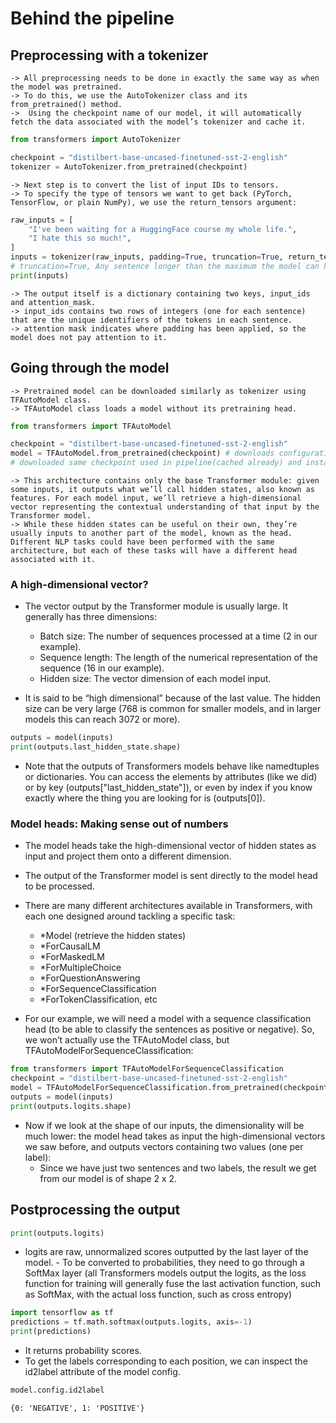 # Behind the pipeline

## Preprocessing with a tokenizer
    -> All preprocessing needs to be done in exactly the same way as when the model was pretrained.
    -> To do this, we use the AutoTokenizer class and its from_pretrained() method.
    ->  Using the checkpoint name of our model, it will automatically fetch the data associated with the model’s tokenizer and cache it.

``` py
from transformers import AutoTokenizer

checkpoint = "distilbert-base-uncased-finetuned-sst-2-english"
tokenizer = AutoTokenizer.from_pretrained(checkpoint)
```

    -> Next step is to convert the list of input IDs to tensors.
    -> To specify the type of tensors we want to get back (PyTorch, TensorFlow, or plain NumPy), we use the return_tensors argument:

``` py
raw_inputs = [
    "I've been waiting for a HuggingFace course my whole life.",
    "I hate this so much!",
]
inputs = tokenizer(raw_inputs, padding=True, truncation=True, return_tensors="pt") #return_tensors: To specify the type of tensors we want to get back 
# truncation=True, Any sentence longer than the maximum the model can handle is truncated
print(inputs)
```

    -> The output itself is a dictionary containing two keys, input_ids and attention_mask. 
    -> input_ids contains two rows of integers (one for each sentence) that are the unique identifiers of the tokens in each sentence.
    -> attention mask indicates where padding has been applied, so the model does not pay attention to it.

## Going through the model
    -> Pretrained model can be downloaded similarly as tokenizer using TFAutoModel class.
    -> TFAutoModel class loads a model without its pretraining head.

``` py
from transformers import TFAutoModel

checkpoint = "distilbert-base-uncased-finetuned-sst-2-english"
model = TFAutoModel.from_pretrained(checkpoint) # downloads configuration of the model as well as pre-trained weights, only initantiates the body of the model
# downloaded same checkpoint used in pipeline(cached already) and instantiated a model with it
```

    -> This architecture contains only the base Transformer module: given some inputs, it outputs what we’ll call hidden states, also known as features. For each model input, we’ll retrieve a high-dimensional vector representing the contextual understanding of that input by the Transformer model.
    -> While these hidden states can be useful on their own, they’re usually inputs to another part of the model, known as the head. Different NLP tasks could have been performed with the same architecture, but each of these tasks will have a different head associated with it.

### A high-dimensional vector?
- The vector output by the Transformer module is usually large. It generally has three dimensions:
    * Batch size: The number of sequences processed at a time (2 in our example).
    * Sequence length: The length of the numerical representation of the sequence (16 in our example).
    * Hidden size: The vector dimension of each model input.

- It is said to be “high dimensional” because of the last value. The hidden size can be very large (768 is common for smaller models, and in larger models this can reach 3072 or more).

``` py
outputs = model(inputs)
print(outputs.last_hidden_state.shape)
```

- Note that the outputs of Transformers models behave like namedtuples or dictionaries. You can access the elements by attributes (like we did) or by key (outputs["last_hidden_state"]), or even by index if you know exactly where the thing you are looking for is (outputs[0]).

### Model heads: Making sense out of numbers
- The model heads take the high-dimensional vector of hidden states as input and project them onto a different dimension.
- The output of the Transformer model is sent directly to the model head to be processed.
- There are many different architectures available in Transformers, with each one designed around tackling a specific task:
    - *Model (retrieve the hidden states)
    - *ForCausalLM
    - *ForMaskedLM
    - *ForMultipleChoice
    - *ForQuestionAnswering
    - *ForSequenceClassification
    - *ForTokenClassification, etc

- For our example, we will need a model with a sequence classification head (to be able to classify the sentences as positive or negative). So, we won’t actually use the TFAutoModel class, but TFAutoModelForSequenceClassification:

``` py
from transformers import TFAutoModelForSequenceClassification
checkpoint = "distilbert-base-uncased-finetuned-sst-2-english"
model = TFAutoModelForSequenceClassification.from_pretrained(checkpoint)
outputs = model(inputs)
print(outputs.logits.shape)
```
- Now if we look at the shape of our inputs, the dimensionality will be much lower: the model head takes as input the high-dimensional vectors we saw before, and outputs vectors containing two values (one per label):
    - Since we have just two sentences and two labels, the result we get from our model is of shape 2 x 2.

## Postprocessing the output

``` py
print(outputs.logits)
```

- logits are raw, unnormalized scores outputted by the last layer of the model. - To be converted to probabilities, they need to go through a SoftMax layer (all Transformers models output the logits, as the loss function for training will generally fuse the last activation function, such as SoftMax, with the actual loss function, such as cross entropy)

``` py
import tensorflow as tf
predictions = tf.math.softmax(outputs.logits, axis=-1)
print(predictions)
```

- It returns probability scores.
- To get the labels corresponding to each position, we can inspect the id2label attribute of the model config.

``` py
model.config.id2label
```

```
{0: 'NEGATIVE', 1: 'POSITIVE'}
```
